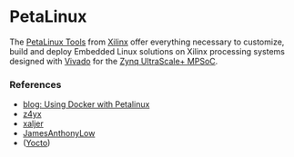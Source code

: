 # PetaLinux

The [PetaLinux Tools](https://www.xilinx.com/products/design-tools/embedded-software/petalinux-sdk.html) from [Xilinx](https://www.xilinx.com/) offer everything necessary to customize, build and deploy Embedded Linux solutions on Xilinx processing systems designed with [Vivado](https://www.xilinx.com/products/design-tools/vivado.html) for the [Zynq UltraScale+ MPSoC](https://www.xilinx.com/products/silicon-devices/soc/zynq-ultrascale-mpsoc.html).

### References
  - [blog: Using Docker with Petalinux](https://patocarr.com/blog/2018/10/01/Using-Docker-with-Petalinux.html)
  - [z4yx](https://github.com/z4yx/petalinux-docker/blob/master/Dockerfile)
  - [xaljer](https://github.com/xaljer/petalinux-docker/blob/master/Dockerfile)
  - [JamesAnthonyLow](https://github.com/JamesAnthonyLow/docker-xilinx-petalinux-desktop/blob/master/Dockerfile)
  - ([Yocto](https://xilinx-wiki.atlassian.net/wiki/spaces/A/pages/84508673/Docker+on+Zynq+Ultrascale+Xilinx+Yocto+Flow))

